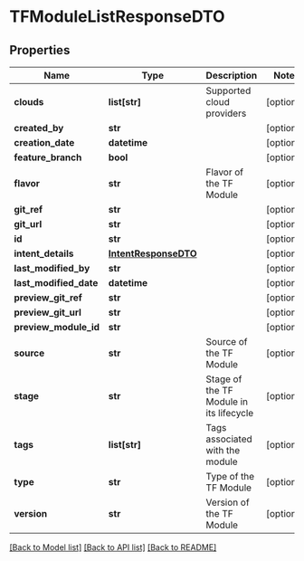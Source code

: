 # TFModuleListResponseDTO

## Properties
Name | Type | Description | Notes
------------ | ------------- | ------------- | -------------
**clouds** | **list[str]** | Supported cloud providers | [optional] 
**created_by** | **str** |  | [optional] 
**creation_date** | **datetime** |  | [optional] 
**feature_branch** | **bool** |  | [optional] 
**flavor** | **str** | Flavor of the TF Module | [optional] 
**git_ref** | **str** |  | [optional] 
**git_url** | **str** |  | [optional] 
**id** | **str** |  | [optional] 
**intent_details** | [**IntentResponseDTO**](IntentResponseDTO.md) |  | [optional] 
**last_modified_by** | **str** |  | [optional] 
**last_modified_date** | **datetime** |  | [optional] 
**preview_git_ref** | **str** |  | [optional] 
**preview_git_url** | **str** |  | [optional] 
**preview_module_id** | **str** |  | [optional] 
**source** | **str** | Source of the TF Module | [optional] 
**stage** | **str** | Stage of the TF Module in its lifecycle | [optional] 
**tags** | **list[str]** | Tags associated with the module | [optional] 
**type** | **str** | Type of the TF Module | [optional] 
**version** | **str** | Version of the TF Module | [optional] 

[[Back to Model list]](../README.md#documentation-for-models) [[Back to API list]](../README.md#documentation-for-api-endpoints) [[Back to README]](../README.md)


